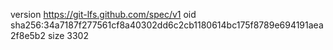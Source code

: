 version https://git-lfs.github.com/spec/v1
oid sha256:34a7187f277561cf8a40302dd6c2cb1180614bc175f8789e694191aea2f8e5b2
size 3302
